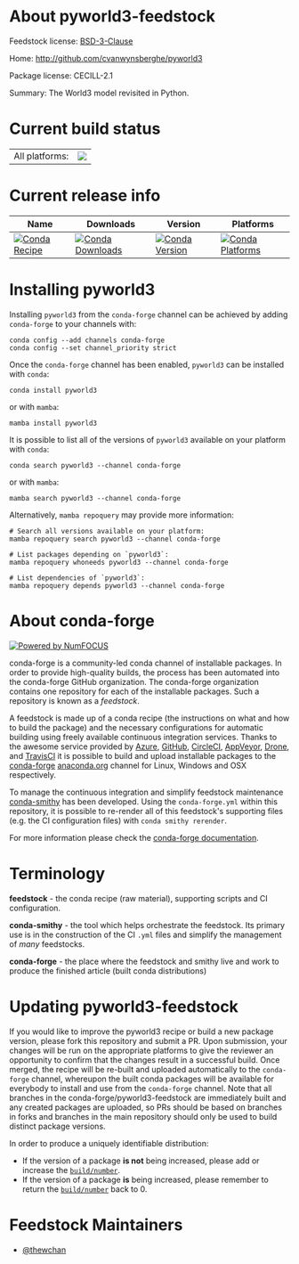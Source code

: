 About pyworld3-feedstock
========================

Feedstock license: [BSD-3-Clause](https://github.com/conda-forge/pyworld3-feedstock/blob/main/LICENSE.txt)

Home: http://github.com/cvanwynsberghe/pyworld3

Package license: CECILL-2.1

Summary: The World3 model revisited in Python.

Current build status
====================


<table><tr><td>All platforms:</td>
    <td>
      <a href="https://dev.azure.com/conda-forge/feedstock-builds/_build/latest?definitionId=14984&branchName=main">
        <img src="https://dev.azure.com/conda-forge/feedstock-builds/_apis/build/status/pyworld3-feedstock?branchName=main">
      </a>
    </td>
  </tr>
</table>

Current release info
====================

| Name | Downloads | Version | Platforms |
| --- | --- | --- | --- |
| [![Conda Recipe](https://img.shields.io/badge/recipe-pyworld3-green.svg)](https://anaconda.org/conda-forge/pyworld3) | [![Conda Downloads](https://img.shields.io/conda/dn/conda-forge/pyworld3.svg)](https://anaconda.org/conda-forge/pyworld3) | [![Conda Version](https://img.shields.io/conda/vn/conda-forge/pyworld3.svg)](https://anaconda.org/conda-forge/pyworld3) | [![Conda Platforms](https://img.shields.io/conda/pn/conda-forge/pyworld3.svg)](https://anaconda.org/conda-forge/pyworld3) |

Installing pyworld3
===================

Installing `pyworld3` from the `conda-forge` channel can be achieved by adding `conda-forge` to your channels with:

```
conda config --add channels conda-forge
conda config --set channel_priority strict
```

Once the `conda-forge` channel has been enabled, `pyworld3` can be installed with `conda`:

```
conda install pyworld3
```

or with `mamba`:

```
mamba install pyworld3
```

It is possible to list all of the versions of `pyworld3` available on your platform with `conda`:

```
conda search pyworld3 --channel conda-forge
```

or with `mamba`:

```
mamba search pyworld3 --channel conda-forge
```

Alternatively, `mamba repoquery` may provide more information:

```
# Search all versions available on your platform:
mamba repoquery search pyworld3 --channel conda-forge

# List packages depending on `pyworld3`:
mamba repoquery whoneeds pyworld3 --channel conda-forge

# List dependencies of `pyworld3`:
mamba repoquery depends pyworld3 --channel conda-forge
```


About conda-forge
=================

[![Powered by
NumFOCUS](https://img.shields.io/badge/powered%20by-NumFOCUS-orange.svg?style=flat&colorA=E1523D&colorB=007D8A)](https://numfocus.org)

conda-forge is a community-led conda channel of installable packages.
In order to provide high-quality builds, the process has been automated into the
conda-forge GitHub organization. The conda-forge organization contains one repository
for each of the installable packages. Such a repository is known as a *feedstock*.

A feedstock is made up of a conda recipe (the instructions on what and how to build
the package) and the necessary configurations for automatic building using freely
available continuous integration services. Thanks to the awesome service provided by
[Azure](https://azure.microsoft.com/en-us/services/devops/), [GitHub](https://github.com/),
[CircleCI](https://circleci.com/), [AppVeyor](https://www.appveyor.com/),
[Drone](https://cloud.drone.io/welcome), and [TravisCI](https://travis-ci.com/)
it is possible to build and upload installable packages to the
[conda-forge](https://anaconda.org/conda-forge) [anaconda.org](https://anaconda.org/)
channel for Linux, Windows and OSX respectively.

To manage the continuous integration and simplify feedstock maintenance
[conda-smithy](https://github.com/conda-forge/conda-smithy) has been developed.
Using the ``conda-forge.yml`` within this repository, it is possible to re-render all of
this feedstock's supporting files (e.g. the CI configuration files) with ``conda smithy rerender``.

For more information please check the [conda-forge documentation](https://conda-forge.org/docs/).

Terminology
===========

**feedstock** - the conda recipe (raw material), supporting scripts and CI configuration.

**conda-smithy** - the tool which helps orchestrate the feedstock.
                   Its primary use is in the construction of the CI ``.yml`` files
                   and simplify the management of *many* feedstocks.

**conda-forge** - the place where the feedstock and smithy live and work to
                  produce the finished article (built conda distributions)


Updating pyworld3-feedstock
===========================

If you would like to improve the pyworld3 recipe or build a new
package version, please fork this repository and submit a PR. Upon submission,
your changes will be run on the appropriate platforms to give the reviewer an
opportunity to confirm that the changes result in a successful build. Once
merged, the recipe will be re-built and uploaded automatically to the
`conda-forge` channel, whereupon the built conda packages will be available for
everybody to install and use from the `conda-forge` channel.
Note that all branches in the conda-forge/pyworld3-feedstock are
immediately built and any created packages are uploaded, so PRs should be based
on branches in forks and branches in the main repository should only be used to
build distinct package versions.

In order to produce a uniquely identifiable distribution:
 * If the version of a package **is not** being increased, please add or increase
   the [``build/number``](https://docs.conda.io/projects/conda-build/en/latest/resources/define-metadata.html#build-number-and-string).
 * If the version of a package **is** being increased, please remember to return
   the [``build/number``](https://docs.conda.io/projects/conda-build/en/latest/resources/define-metadata.html#build-number-and-string)
   back to 0.

Feedstock Maintainers
=====================

* [@thewchan](https://github.com/thewchan/)

